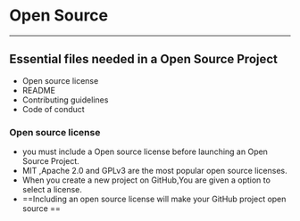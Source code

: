# Open Source 
---
## Essential files needed in a Open Source Project
- Open source license
- README
- Contributing guidelines
- Code of conduct

### Open source license
- you must include a Open source license before launching an Open Source Project.
- MIT ,Apache 2.0 and GPLv3 are the most popular open source licenses.
- When you create a new project on GitHub,You are given a option to select a license.
-  ==Including an open source  license will make your GitHub project open source ==
